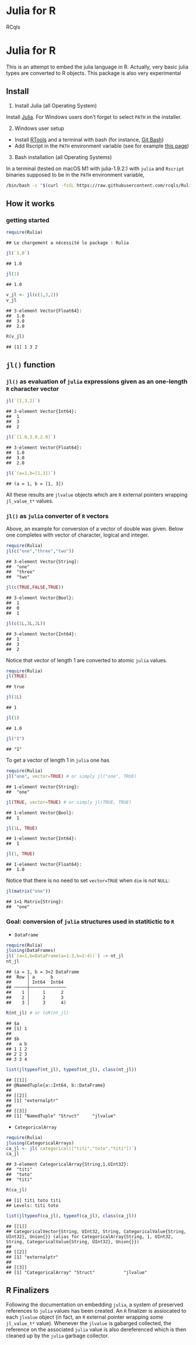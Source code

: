 Julia for R
================
RCqls

# Julia for R

This is an attempt to embed the julia language in R. Actually, very
basic julia types are converted to R objects. This package is also very
experimental

## Install

1.  Install Julia (all Operating System)

Install [Julia](https://julialang.org/downloads/). For Windows users
don’t forget to select `PATH` in the installer.

2.  Windows user setup

- Install [RTools](https://cran.r-project.org/bin/windows/Rtools/) and a
  terminal with bash (for instance, [Git
  Bash](https://gitforwindows.org/))
- Add Rscript in the `PATH` environment variable (see for example [this
  page](https://www.hanss.info/sebastian/post/rtools-path/))

3.  Bash installation (all Operating Systems)

In a terminal (tested on macOS M1 with julia-1.9.2:) with `julia` and
`Rscript` binaries supposed to be in the `PATH` environment variable,

``` bash
/bin/bash -c "$(curl -fsSL https://raw.githubusercontent.com/rcqls/Rulia/HEAD/inst/install.sh)"
```

## How it works

### getting started

``` r
require(Rulia)
```

    ## Le chargement a nécessité le package : Rulia

``` r
jl(`1.0`)
```

    ## 1.0

``` r
jl(1)
```

    ## 1.0

``` r
v_jl <- jl(c(1,3,2))
v_jl
```

    ## 3-element Vector{Float64}:
    ##  1.0
    ##  3.0
    ##  2.0

``` r
R(v_jl)
```

    ## [1] 1 3 2

## `jl()` function

### `jl()` as evaluation of `julia` expressions given as an one-length `R` character vector

``` r
jl(`[1,3,2]`)
```

    ## 3-element Vector{Int64}:
    ##  1
    ##  3
    ##  2

``` r
jl(`[1.0,3.0,2.0]`)
```

    ## 3-element Vector{Float64}:
    ##  1.0
    ##  3.0
    ##  2.0

``` r
jl(`(a=1,b=[1,3])`)
```

    ## (a = 1, b = [1, 3])

All these results are `jlvalue` objects which are `R` external pointers
wrapping `jl_value_t*` values.

### `jl()` as `julia` converter of `R` vectors

Above, an example for conversion of a vector of double was given. Below
one completes with vector of character, logical and integer.

``` r
require(Rulia)
jl(c("one","three","two"))
```

    ## 3-element Vector{String}:
    ##  "one"
    ##  "three"
    ##  "two"

``` r
jl(c(TRUE,FALSE,TRUE))
```

    ## 3-element Vector{Bool}:
    ##  1
    ##  0
    ##  1

``` r
jl(c(1L,3L,2L))
```

    ## 3-element Vector{Int64}:
    ##  1
    ##  3
    ##  2

Notice that vector of length 1 are converted to atomic `julia` values.

``` r
require(Rulia)
jl(TRUE)
```

    ## true

``` r
jl(1L)
```

    ## 1

``` r
jl(1)
```

    ## 1.0

``` r
jl("1")
```

    ## "1"

To get a vector of length 1 in `julia` one has

``` r
require(Rulia)
jl("one", vector=TRUE) # or simply jl("one", TRUE)
```

    ## 1-element Vector{String}:
    ##  "one"

``` r
jl(TRUE, vector=TRUE) # or simply jl(TRUE, TRUE)
```

    ## 1-element Vector{Bool}:
    ##  1

``` r
jl(1L, TRUE)
```

    ## 1-element Vector{Int64}:
    ##  1

``` r
jl(1, TRUE)
```

    ## 1-element Vector{Float64}:
    ##  1.0

Notice that there is no need to set `vector=TRUE` when `dim` is not
`NULL`:

``` r
jl(matrix("one"))
```

    ## 1×1 Matrix{String}:
    ##  "one"

### Goal: conversion of `julia` structures used in statitictic to `R`

- `DataFrame`

``` r
require(Rulia)
jlusing(DataFrames)
jl(`(a=1,b=DataFrame(a=1:3,b=2:4))`) -> nt_jl
nt_jl
```

    ## (a = 1, b = 3×2 DataFrame
    ##  Row │ a      b
    ##      │ Int64  Int64
    ## ─────┼──────────────
    ##    1 │     1      2
    ##    2 │     2      3
    ##    3 │     3      4)

``` r
R(nt_jl) # or toR(nt_jl)
```

    ## $a
    ## [1] 1
    ## 
    ## $b
    ##   a b
    ## 1 1 2
    ## 2 2 3
    ## 3 3 4

``` r
list(jltypeof(nt_jl), typeof(nt_jl), class(nt_jl))
```

    ## [[1]]
    ## @NamedTuple{a::Int64, b::DataFrame}
    ## 
    ## [[2]]
    ## [1] "externalptr"
    ## 
    ## [[3]]
    ## [1] "NamedTuple" "Struct"     "jlvalue"

- `CategoricalArray`

``` r
require(Rulia)
jlusing(CategoricalArrays)
ca_jl <- jl(`categorical(["titi","toto","titi"])`)
ca_jl
```

    ## 3-element CategoricalArray{String,1,UInt32}:
    ##  "titi"
    ##  "toto"
    ##  "titi"

``` r
R(ca_jl)
```

    ## [1] titi toto titi
    ## Levels: titi toto

``` r
list(jltypeof(ca_jl), typeof(ca_jl), class(ca_jl))
```

    ## [[1]]
    ## CategoricalVector{String, UInt32, String, CategoricalValue{String, UInt32}, Union{}} (alias for CategoricalArray{String, 1, UInt32, String, CategoricalValue{String, UInt32}, Union{}})
    ## 
    ## [[2]]
    ## [1] "externalptr"
    ## 
    ## [[3]]
    ## [1] "CategoricalArray" "Struct"           "jlvalue"

## R Finalizers

Following the documentation on embedding `julia`, a system of preserved
references to `julia` values has been created. An `R` finalizer is
assiocated to each `jlvalue` object (in fact, an `R` external pointer
wrapping some `jl_value_t*` value). Whenever the `jlvalue` is gabarged
collected, the reference on the associated `julia` value is also
dereferenced which is then cleaned up by the `julia` garbage collector.
